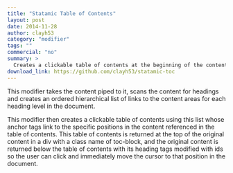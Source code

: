 ```yaml
---
title: "Statamic Table of Contents"
layout: post
date: 2014-11-28
author: clayh53
category: "modifier"
tags: ""
commercial: "no"
summary: >
  Creates a clickable table of contents at the beginning of the content area inside a Statamic template using headings tags.
download_link: https://github.com/clayh53/statamic-toc
---
```

This modifier takes the content piped to it, scans the content for headings and creates an ordered hierarchical list of links to the content areas for each heading level in the document.

This modifier then creates a clickable table of contents using this list whose anchor tags link to the specific positions in the content referenced in the table of contents. This table of contents is returned at the top of the original content in a div with a class name of toc-block, and the original content is returned below the table of contents with its heading tags modified with ids so the user can click and immediately move the cursor to that position in the document.
